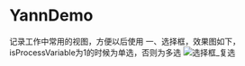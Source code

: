 # YannDemo
记录工作中常用的视图，方便以后使用
一、选择框，效果图如下，isProcessVariable为1的时候为单选，否则为多选
![选择框_复选](YannDemo/gifview/选择框.gif)
